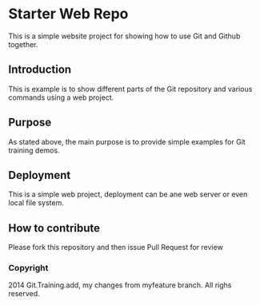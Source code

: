 
# Starter Web Repo

This is a simple website project for showing how to use Git and Github together.

## Introduction

This is example is to show different parts of the Git repository and various commands using a web project.

## Purpose

As stated above, the main purpose is to provide simple examples for Git training demos.

## Deployment

This is a simple web project, deployment can be ane web server or even local file system.

## How to contribute

Please fork this repository and then issue Pull Request for review

### Copyright

2014 Git.Training.add, my changes from myfeature branch. All righs reserved.